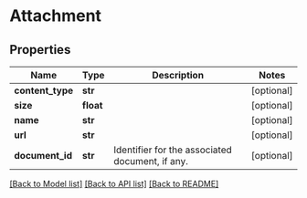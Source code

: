 # Attachment

## Properties
Name | Type | Description | Notes
------------ | ------------- | ------------- | -------------
**content_type** | **str** |  | [optional] 
**size** | **float** |  | [optional] 
**name** | **str** |  | [optional] 
**url** | **str** |  | [optional] 
**document_id** | **str** | Identifier for the associated document, if any. | [optional] 

[[Back to Model list]](../README.md#documentation-for-models) [[Back to API list]](../README.md#documentation-for-api-endpoints) [[Back to README]](../README.md)

